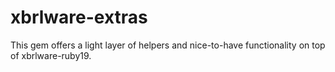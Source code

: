 # xbrlware-extras

This gem offers a light layer of helpers and nice-to-have functionality on top of xbrlware-ruby19. 
